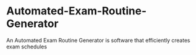 # Automated-Exam-Routine-Generator
An Automated Exam Routine Generator is software that efficiently creates exam schedules
